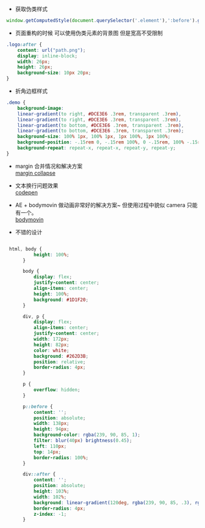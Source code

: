 * 获取伪类样式
```js
window.getComputedStyle(document.querySelector('.element'),':before').getPropertyValue('color');
```


* 页面重构的时候 可以使用伪类元素的背景图  但是宽高不受限制
```css
.logo:after {
    content: url("path.png");
    display: inline-block;
    width: 26px;
    height: 26px;
    background-size: 10px 20px;
}
```


* 折角边框样式
```css
.demo {
    background-image: 
    linear-gradient(to right, #DCE3E6 .3rem, transparent .3rem), 
    linear-gradient(to right, #DCE3E6 .3rem, transparent .3rem), 
    linear-gradient(to bottom, #DCE3E6 .3rem, transparent .3rem),
    linear-gradient(to bottom, #DCE3E6 .3rem, transparent .3rem);
    background-size: 100% 1px, 100% 1px, 1px 100%, 1px 100%;
    background-position: -.15rem 0, -.15rem 100%, 0 -.15rem, 100% -.15rem;
    background-repeat: repeat-x, repeat-x, repeat-y, repeat-y;
}
```


* margin 合并情况和解决方案  
[margin collapse](https://jonathan-harrell.com/whats-the-deal-with-margin-collapse/)
  
    

* 文本换行问题效果  
[codepen](https://codepen.io/chriscoyier/pen/qoLLpN)
  
  
* AE + bodymovin 做动画非常好的解决方案~  但使用过程中貌似 camera 只能有一个。  
[bodymovin](https://github.com/airbnb/lottie-web)


* 不错的设计
```css

 html, body {
          height: 100%;
      }

      body {
          display: flex;
          justify-content: center;
          align-items: center;
          height: 100%;
          background: #1D1F20;
      }

      div, p {
          display: flex;
          align-items: center;
          justify-content: center;
          width: 172px;
          height: 82px;
          color: white;
          background: #262D3B;
          position: relative;
          border-radius: 4px;
      }

      p {
          overflow: hidden;
      }

      p::before {
          content: '';
          position: absolute;
          width: 138px;
          height: 94px;
          background-color: rgba(239, 90, 85, 1);
          filter: blur(40px) brightness(0.45);
          left: 110px;
          top: 14px;
          border-radius: 100%;
      }

      div::after {
          content: '';
          position: absolute;
          height: 103%;
          width: 102%;
          background: linear-gradient(120deg, rgba(239, 90, 85, .3), rgba(239, 90, 85, 0) 30%, rgba(239, 90, 85, 0) 75%, rgba(239, 90, 85, .75));
          border-radius: 4px;
          z-index: -1;
      }

```



